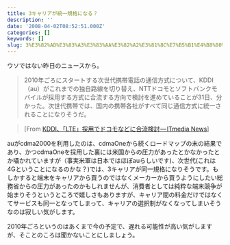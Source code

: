 ```yaml
---
title: 3キャリアが統一規格になる？
description: ''
date: '2008-04-02T08:52:51.000Z'
categories: []
keywords: []
slug: 3%E3%82%AD%E3%83%A3%E3%83%AA%E3%82%A2%E3%81%8C%E7%B5%B1%E4%B8%80%E8%A6%8F%E6%A0%BC%E3%81%AB%E3%81%AA%E3%82%8B%EF%BC%9F
---
```

ウソではない昨日のニュースから。

> 2010年ごろにスタートする次世代携帯電話の通信方式について、KDDI（au）がこれまでの独自路線を切り替え、NTTドコモとソフトバンクモバイルが採用する方式に合流する方向で検討を進めていることが31日、分かった。次世代携帯では、国内の携帯各社がすべて同じ通信方式に統一されることになりそうだ。

> \[From [KDDI、「LTE」採用でドコモなどに合流検討 — ITmedia News](http://www.itmedia.co.jp/news/articles/0804/01/news055.html)\]

auがcdma2000を利用したのは、cdmaOneから続くロードマップの末の結果であり、かつcdmaOneを採用した裏には米国からの圧力があったとかなかったとか囁かれていますが（事実米軍は日本ではほぼauらしいです)、次世代(これは4Gということになるのかな？)では、3キャリアが同一規格になりそうです。もしかすると端末をキャリアから買うのではなくメーカーから買うようにしたい総務省からの圧力があったのかもしれませんが、消費者としては純粋な端末競争が始まりそうというところで嬉しさもありますが、キャリア間の料金だけではなくてサービスも同一となってしまって、キャリアの選択制がなくなってしまいそうなのは寂しい気がします。

2010年ごろというのはあくまで今の予定で、遅れる可能性が高い気がしますが、そことのころは聞かないことにしましょう。